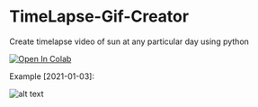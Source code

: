 # TimeLapse-Gif-Creator
Create timelapse video of sun at any particular day using python

[![Open In Colab](https://colab.research.google.com/assets/colab-badge.svg)](https://colab.research.google.com/github/chinmaychahar/SnapSun/blob/main/Timelapse_project.ipynb)

Example [2021-01-03]: 

![alt text][example]

[example]: https://github.com/chinmaychahar/SnapSun/blob/main/example/ezgif.com-gif-maker.gif
